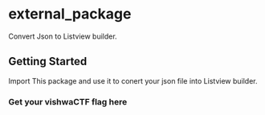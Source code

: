 # external_package

Convert Json to Listview builder.

## Getting Started

Import This package and use it to conert your json file into Listview builder.


### Get your vishwaCTF flag here
